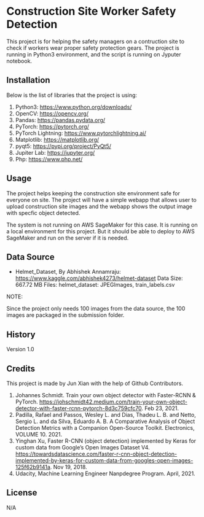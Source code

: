 # Construction Site Worker Safety Detection

This project is for helping the safety managers on a contruction site to check if workers wear proper safety protection gears.
The project is running in Python3 environment, and the script is running on Jyputer notebook. 

## Installation

Below is the list of libraries that the project is using:
1. Python3: https://www.python.org/downloads/
2. OpenCV: https://opencv.org/
3. Pandas: https://pandas.pydata.org/
4. PyTorch: https://pytorch.org/
5. PyTorch Lightning: https://www.pytorchlightning.ai/
6. Matplotlib: https://matplotlib.org/
7. pyqt5: https://pypi.org/project/PyQt5/
8. Jupiter Lab: https://jupyter.org/
9. Php: https://www.php.net/

## Usage

The project helps keeping the construction site environment safe for everyone on site. The project will have a simple webapp that allows user to upload construction site images and the webapp shows the output image with specfic object detected.

The system is not running on AWS SageMaker for this case. It is running on a local environment for this project. 
But it should be able to deploy to AWS SageMaker and run on the server if it is needed.

## Data Source

 * Helmet_Dataset, By Abhishek Annamraju:
   https://www.kaggle.com/abhishek4273/helmet-dataset
   Data Size: 667.72 MB
   Files: helmet_dataset: JPEGImages, train_labels.csv

NOTE:

Since the project only needs 100 images from the data source, the 100 images are packaged in the submission folder.

## History

Version 1.0

## Credits

This project is made by Jun Xian with the help of Github Contributors.
1. Johannes Schmidt. Train your own object detector with Faster-RCNN & PyTorch. https://johschmidt42.medium.com/train-your-own-object-detector-with-faster-rcnn-pytorch-8d3c759cfc70. Feb 23, 2021.
2. Padilla, Rafael and Passos, Wesley L. and Dias, Thadeu L. B. and Netto, Sergio L. and da Silva, Eduardo A. B. A Comparative Analysis of Object Detection Metrics with a Companion Open-Source Toolkit. Electronics, VOLUME 10. 2021.
3. Yinghan Xu, Faster R-CNN (object detection) implemented by Keras for custom data from Google’s Open Images Dataset V4. https://towardsdatascience.com/faster-r-cnn-object-detection-implemented-by-keras-for-custom-data-from-googles-open-images-125f62b9141a. Nov 19, 2018.
4. Udacity, Machine Learning Engineer Nanpdegree Program. April, 2021.

## License

N/A
